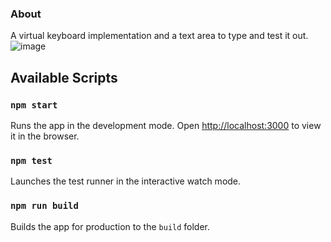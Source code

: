 ### About

A virtual keyboard implementation and a text area to type and test it out.
![image](https://github.com/jmitch1132/virtual_keyboard/assets/73263392/0dda4abf-1747-4331-803c-4ce3e9bfcf68)


## Available Scripts

### `npm start`

Runs the app in the development mode.
Open [http://localhost:3000](http://localhost:3000) to view it in the browser.

### `npm test`

Launches the test runner in the interactive watch mode.

### `npm run build`

Builds the app for production to the `build` folder.
